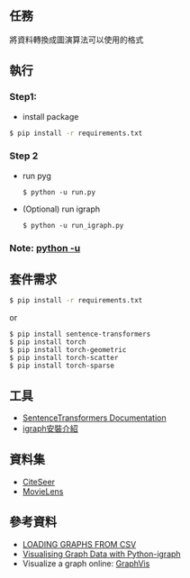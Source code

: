 ## 任務
將資料轉換成圖演算法可以使用的格式

## 執行
### Step1: 
- install package
```bash
$ pip install -r requirements.txt
```

### Step 2
- run pyg 
    ```bash==
    $ python -u run.py  
    ``` 
- (Optional) run igraph
    ```bash== 
    $ python -u run_igraph.py
    ```

### Note: [python -u](https://stackoverflow.com/questions/14258500/python-significance-of-u-option)

## 套件需求

```bash
$ pip install -r requirements.txt
```
or
```bash==
$ pip install sentence-transformers    
$ pip install torch
$ pip install torch-geometric
$ pip install torch-scatter
$ pip install torch-sparse
```

## 工具
- [SentenceTransformers Documentation](https://www.sbert.net/)
- [igraph安裝介紹](https://igraph.org/python/)

## 資料集
- [CiteSeer](https://networkrepository.com/citeseer.php)
- [MovieLens](https://grouplens.org/datasets/movielens/)

## 參考資料
- [LOADING GRAPHS FROM CSV](https://pytorch-geometric.readthedocs.io/en/latest/notes/load_csv.html)
- [Visualising Graph Data with Python-igraph](https://towardsdatascience.com/visualising-graph-data-with-python-igraph-b3cc81a495cf)
- Visualize a graph online: [GraphVis](https://networkrepository.com/graphvis.php?d=./data/gsm50/labeled/citeseer.edges)
